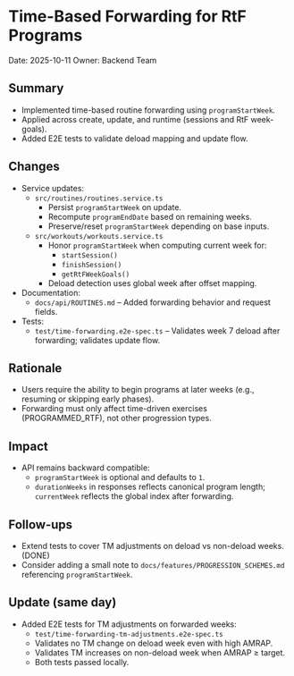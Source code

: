 # Time-Based Forwarding for RtF Programs

Date: 2025-10-11
Owner: Backend Team

## Summary
- Implemented time-based routine forwarding using `programStartWeek`.
- Applied across create, update, and runtime (sessions and RtF week-goals).
- Added E2E tests to validate deload mapping and update flow.

## Changes
- Service updates:
  - `src/routines/routines.service.ts`
    - Persist `programStartWeek` on update.
    - Recompute `programEndDate` based on remaining weeks.
    - Preserve/reset `programStartWeek` depending on base inputs.
  - `src/workouts/workouts.service.ts`
    - Honor `programStartWeek` when computing current week for:
      - `startSession()`
      - `finishSession()`
      - `getRtFWeekGoals()`
    - Deload detection uses global week after offset mapping.
- Documentation:
  - `docs/api/ROUTINES.md` – Added forwarding behavior and request fields.
- Tests:
  - `test/time-forwarding.e2e-spec.ts` – Validates week 7 deload after forwarding; validates update flow.

## Rationale
- Users require the ability to begin programs at later weeks (e.g., resuming or skipping early phases).
- Forwarding must only affect time-driven exercises (PROGRAMMED_RTF), not other progression types.

## Impact
- API remains backward compatible:
  - `programStartWeek` is optional and defaults to `1`.
  - `durationWeeks` in responses reflects canonical program length; `currentWeek` reflects the global index after forwarding.

## Follow-ups
- Extend tests to cover TM adjustments on deload vs non-deload weeks. (DONE)
- Consider adding a small note to `docs/features/PROGRESSION_SCHEMES.md` referencing `programStartWeek`.

## Update (same day)

- Added E2E tests for TM adjustments on forwarded weeks:
  - `test/time-forwarding-tm-adjustments.e2e-spec.ts`
  - Validates no TM change on deload week even with high AMRAP.
  - Validates TM increases on non-deload week when AMRAP ≥ target.
  - Both tests passed locally.
